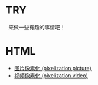 # TRY
&nbsp;&nbsp;来做一些有趣的事情吧！

# HTML
- [图片像素化 (pixelization picture)](./pixelizationPicture/)
- [视频像素化 (pixelization video)](./pixelizationVideo/)
